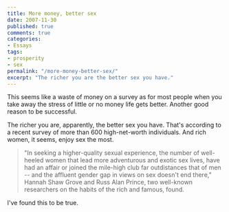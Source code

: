 ```yaml
---
title: More money, better sex
date: 2007-11-30
published: true
comments: true
categories:
- Essays
tags:
- prosperity
- sex
permalink: "/more-money-better-sex/"
excerpt: "The richer you are the better sex you have."
---
```

This seems like a waste of money on a survey as for most people when you take away the stress of little or no money life gets better. Another good reason to be successful.

The richer you are, apparently, the better sex you have. That's according to a recent survey of more than 600 high-net-worth individuals. And rich women, it seems, enjoy sex the most.

>"In seeking a higher-quality sexual experience, the number of well-heeled women that lead more adventurous and exotic sex lives, have had an affair or joined the mile-high club far outdistances that of men -- and the affluent gender gap in views on sex doesn't end there," Hannah Shaw Grove and Russ Alan Prince, two well-known researchers on the habits of the rich and famous, found.

I've found this to be true.